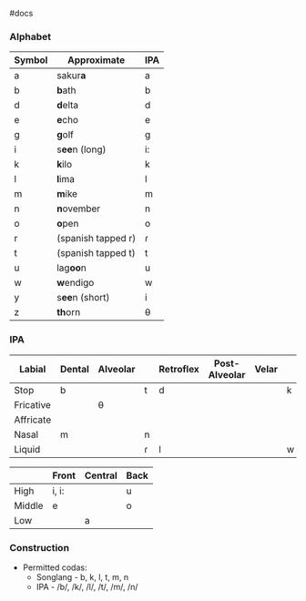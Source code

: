 #docs 

### Alphabet
| Symbol | Approximate | IPA |
| ---- | ---- | ---- |
| a | sakur**a** | a |
| b | **b**ath | b|
| d | **d**elta | d|
| e | **e**cho | e|
| g | **g**olf | g|
| i | s**ee**n (long)|i:|
| k | **k**ilo |k|
| l | **l**ima |l|
| m | **m**ike |m|
| n | **n**ovember |n|
| o | **o**pen |o|
| r | (spanish tapped r) |ɾ|
| t | (spanish tapped t) |t|
| u | lag**oo**n |u|
| w | **w**endigo |w|
|y|s**ee**n (short)|i|
| z | **th**orn |θ|

### IPA
|Labial|  Dental | Alveolar  |   |  Retroflex |Post-Alveolar| Velar  |   | Uvular  |Glottal|
|---|---|---|---|---|---|---|---|---|---|
|Stop|b||t|d|||k|g|||
|Fricative||θ|||||||||
|Affricate|||||||||||
|Nasal|m||n||||||||
|Liquid|||ɾ|l|||w||||

| |Front|Central|Back|
|---|---|---|---|
|High|i, i:||u|
|Middle|e||o|
|Low||a||

### Construction
- Permitted codas:
  - Songlang - b, k, l, t, m, n
  - IPA - /b/, /k/, /l/, /t/, /m/, /n/